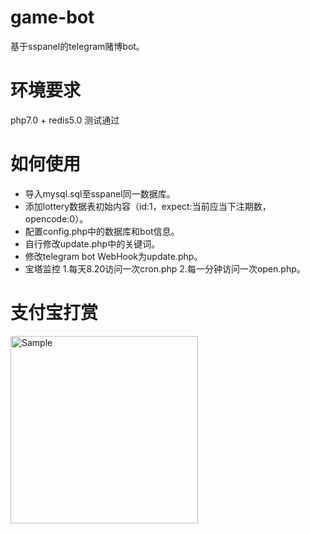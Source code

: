 # game-bot
基于sspanel的telegram赌博bot。


# 环境要求
php7.0 + redis5.0 测试通过

# 如何使用

+ 导入mysql.sql至sspanel同一数据库。
+ 添加lottery数据表初始内容（id:1，expect:当前应当下注期数，opencode:0）。
+ 配置config.php中的数据库和bot信息。
+ 自行修改update.php中的关键词。
+ 修改telegram bot WebHook为update.php。
+ 宝塔监控 1.每天8.20访问一次cron.php 2.每一分钟访问一次open.php。

# 支付宝打赏
<img src="https://qr.lofter.cc/api.php?text=https://qr.alipay.com/fkx09224oo3sjcwcnil9gc7" alt="Sample"  width="300" height="300">